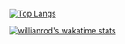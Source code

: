 
[![Top Langs](https://github-readme-stats.vercel.app/api/top-langs/?username=VenziVi&layout=compact)](https://github.com/VenziVi/github-readme-stats)

[![willianrod's wakatime stats](https://github-readme-stats.vercel.app/api/wakatime?username=VenziVi)](https://github.com/anuraghazra/github-readme-stats)
